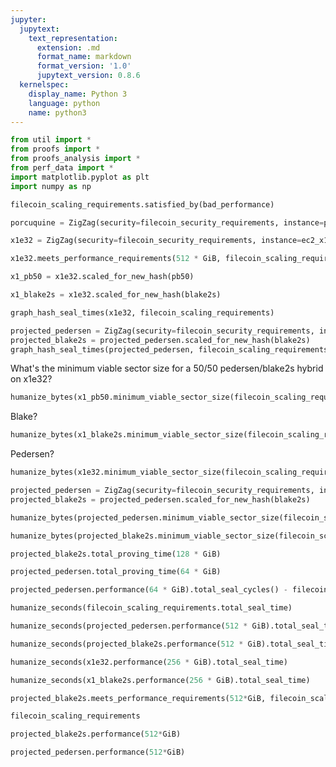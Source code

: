 ```yaml
---
jupyter:
  jupytext:
    text_representation:
      extension: .md
      format_name: markdown
      format_version: '1.0'
      jupytext_version: 0.8.6
  kernelspec:
    display_name: Python 3
    language: python
    name: python3
---
```


```python
from util import *
from proofs import *
from proofs_analysis import *
from perf_data import *
import matplotlib.pyplot as plt
import numpy as np
```

```python
filecoin_scaling_requirements.satisfied_by(bad_performance)
```

```python
porcuquine = ZigZag(security=filecoin_security_requirements, instance=porcuquine_prover)
```

```python
x1e32 = ZigZag(security=filecoin_security_requirements, instance=ec2_x1e32_xlarge, partitions=8)
```

```python
x1e32.meets_performance_requirements(512 * GiB, filecoin_scaling_requirements)
```

```python
x1_pb50 = x1e32.scaled_for_new_hash(pb50)
```

```python
x1_blake2s = x1e32.scaled_for_new_hash(blake2s)
```

```python
graph_hash_seal_times(x1e32, filecoin_scaling_requirements)
```

```python
projected_pedersen = ZigZag(security=filecoin_security_requirements, instance=projected_instance, partitions=8)
projected_blake2s = projected_pedersen.scaled_for_new_hash(blake2s)
graph_hash_seal_times(projected_pedersen, filecoin_scaling_requirements)
```

What's the minimum viable sector size for a 50/50 pedersen/blake2s hybrid on x1e32?

```python
humanize_bytes(x1_pb50.minimum_viable_sector_size(filecoin_scaling_requirements))
```

Blake?

```python
humanize_bytes(x1_blake2s.minimum_viable_sector_size(filecoin_scaling_requirements))
```

Pedersen?

```python
humanize_bytes(x1e32.minimum_viable_sector_size(filecoin_scaling_requirements))
```

```python
projected_pedersen = ZigZag(security=filecoin_security_requirements, instance=projected_instance, partitions=8)
projected_blake2s = projected_pedersen.scaled_for_new_hash(blake2s)
```

```python
humanize_bytes(projected_pedersen.minimum_viable_sector_size(filecoin_scaling_requirements))
```

```python
humanize_bytes(projected_blake2s.minimum_viable_sector_size(filecoin_scaling_requirements))
```

```python
projected_blake2s.total_proving_time(128 * GiB)
```

```python
projected_pedersen.total_proving_time(64 * GiB)
```

```python
projected_pedersen.performance(64 * GiB).total_seal_cycles() - filecoin_scaling_requirements.total_seal_cycles()
```

```python
humanize_seconds(filecoin_scaling_requirements.total_seal_time)
```

```python
humanize_seconds(projected_pedersen.performance(512 * GiB).total_seal_time)
```

```python
humanize_seconds(projected_blake2s.performance(512 * GiB).total_seal_time)
```

```python
humanize_seconds(x1e32.performance(256 * GiB).total_seal_time)
```

```python
humanize_seconds(x1_blake2s.performance(256 * GiB).total_seal_time)
```

```python
projected_blake2s.meets_performance_requirements(512*GiB, filecoin_scaling_requirements)
```

```python
filecoin_scaling_requirements
```

```python
projected_blake2s.performance(512*GiB)
```

```python
projected_pedersen.performance(512*GiB)
```

```python

```
